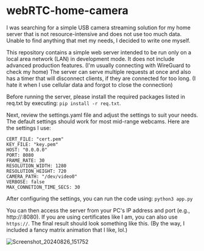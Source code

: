 # webRTC-home-camera
I was searching for a simple USB camera streaming solution for my home server that is not resource-intensive and does not use too much data. Unable to find anything that met my needs, I decided to write one myself.

This repository contains a simple web server intended to be run only on a local area network (LAN) in development mode. It does not include advanced production features.
(I'm usually connecting with WireGuard to check my home)
The server can serve multiple requests at once and also has a timer that will disconnect clients, if they are connected for too long.
(I hate it when I use cellular data and forgot to close the connection)

Before running the server, please install the required packages listed in req.txt by executing:
`pip install -r req.txt`.

Next, review the settings.yaml file and adjust the settings to suit your needs. The default settings should work for most mid-range webcams. Here are the settings I use:

```
CERT_FILE: "cert.pem"
KEY_FILE: "key.pem"
HOST: "0.0.0.0"
PORT: 8080
FRAME_RATE: 30
RESOLUTION_WIDTH: 1280
RESOLUTION_HEIGHT: 720
CAMERA_PATH: "/dev/video0"
VERBOSE: false
MAX_CONNETION_TIME_SECS: 30
```
After configuring the settings, you can run the code using:
```python3 app.py```

You can then access the server from your PC's IP address and port (e.g., http://<your-ip>:8080). If you are using certificates like I am, you can also use `https://`.
The final result should look something like this. (By the way, I included a fancy matrix animation that I like, lol.)


![Screenshot_20240826_151752](https://github.com/user-attachments/assets/3f584589-ab4a-472c-a828-a88b3001b43c)
